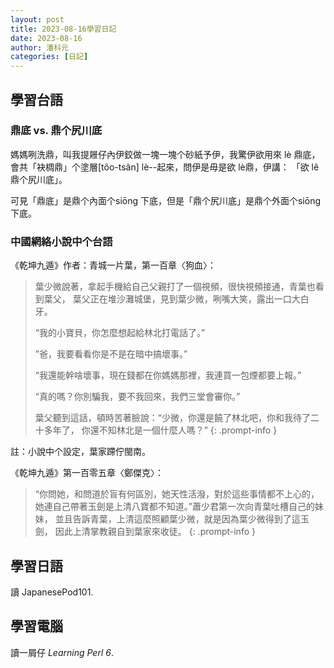 ```yaml
---
layout: post
title: 2023-08-16學習日記
date: 2023-08-16
author: 潘科元
categories: [日記]
---
```

## 學習台語

### 鼎底 vs. 鼎个尻川底

媽媽咧洗鼎，叫我提屜仔內伊鉸做一塊一塊个砂紙予伊，我驚伊欲用來 lè 鼎底，
會共「袂椆鼎」个塗層[tôo-tsân] lè\--起來，問伊是毋是欲 lè鼎，伊講：
「欲 lê 鼎个尻川底」。

可見「鼎底」是鼎个內面个siōng 下底，但是「鼎个尻川底」是鼎个外面个siōng 下底。

### 中國網絡小說中个台語

《乾坤九遁》作者：青城一片葉，第一百章〈狗血〉：

> 葉少微說著，拿起手機給自己父親打了一個視頻，很快視頻接通，青葉也看到葉父，
> 葉父正在堆沙灘城堡，見到葉少微，咧嘴大笑，露出一口大白牙。
>
> “我的小寶貝，你怎麼想起給林北打電話了。”
>
> ”爸，我要看看你是不是在暗中搞壞事。”
>
> “我還能幹啥壞事，現在錢都在你媽媽那裡，我連買一包煙都要上報。”
>
> “真的嗎？你別騙我，要不我回來，我們三堂會審你。”
>
> 葉父聽到這話，頓時苦著臉說：“少微，你還是饒了林北吧，你和我待了二十多年了，
> 你還不知林北是一個什麼人嗎？”
{: .prompt-info }

註：小說中个設定，葉家蹛佇閩南。

《乾坤九遁》第一百零五章〈鄭傑克〉：

> “你問她，和問道於盲有何區別，她天性活潑，對於這些事情都不上心的，
> 她連自己帶著玉劍是上清八寶都不知道。”蕭少君第一次向青葉吐槽自己的妹妹，
> 並且告訴青葉，上清這麼照顧葉少微，就是因為葉少微得到了這玉劍，
> 因此上清掌教親自到葉家來收徒。
{: .prompt-info }

## 學習日語

讀 JapanesePod101.

## 學習電腦

讀一屑仔 *Learning Perl 6*.
